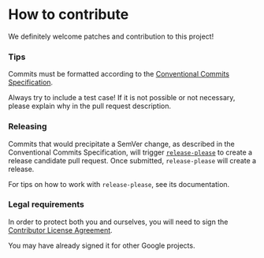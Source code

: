 # How to contribute

We definitely welcome patches and contribution to this project!

### Tips

Commits must be formatted according to the [Conventional Commits Specification](https://www.conventionalcommits.org).

Always try to include a test case! If it is not possible or not necessary,
please explain why in the pull request description.

### Releasing

Commits that would precipitate a SemVer change, as described in the Conventional
Commits Specification, will trigger [`release-please`](https://github.com/google-github-actions/release-please-action)
to create a release candidate pull request. Once submitted, `release-please`
will create a release.

For tips on how to work with `release-please`, see its documentation.

### Legal requirements

In order to protect both you and ourselves, you will need to sign the
[Contributor License Agreement](https://cla.developers.google.com/clas).

You may have already signed it for other Google projects.
